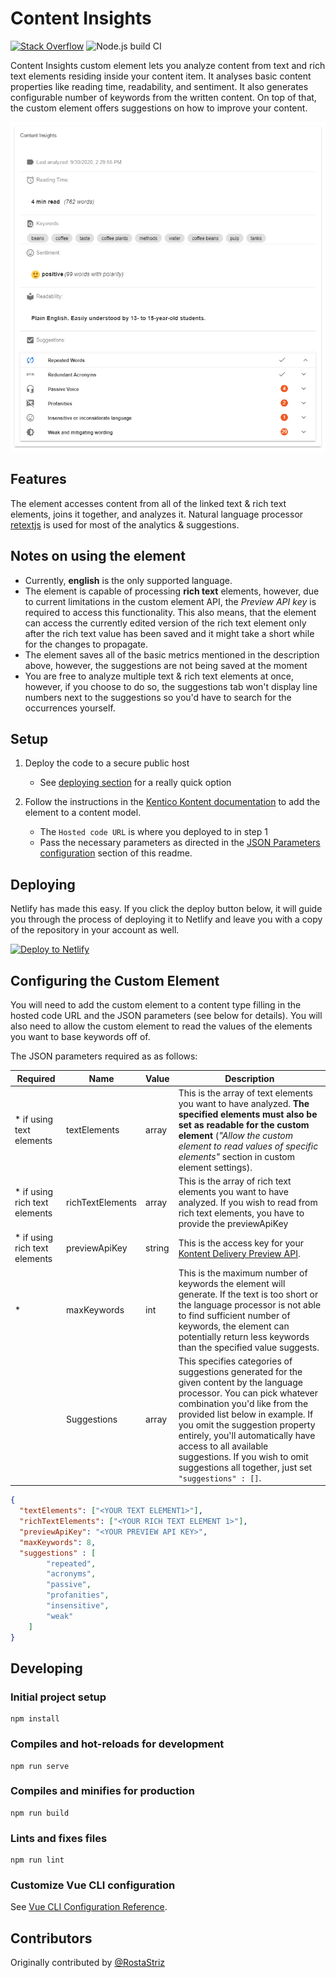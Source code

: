 # Content Insights

[![Stack Overflow](https://img.shields.io/badge/Stack%20Overflow-ASK%20NOW-FE7A16.svg?logo=stackoverflow&logoColor=white)](https://stackoverflow.com/tags/kentico-kontent)
![Node.js build CI](https://github.com/Kentico/kontent-custom-element-content-insights/workflows/Node.js%20build%20CI/badge.svg)

Content Insights custom element lets you analyze content from text and rich text elements residing inside your content item. It analyses basic content properties like reading time, readability, and sentiment. It also generates configurable number of keywords from the written content.
On top of that, the custom element offers suggestions on how to improve your content.

![Screenshot of custom element](kontent-insights-screenshot.png)

## Features

The element accesses content from all of the linked text & rich text elements, joins it together, and analyzes it. Natural language processor [retextjs](https://github.com/retextjs) is used for most of the analytics & suggestions.

## Notes on using the element

- Currently,  **english** is the only supported language.
- The element is capable of processing **rich text** elements, however, due to current limitations in the custom element API, the *Preview API key* is required to access this functionality. This also means, that the element can access the currently edited version of the rich text element only after the rich text value has been saved and it might take a short while for the changes to propagate.
- The element saves all of the basic metrics mentioned in the description above, however, the suggestions are not being saved at the moment
- You are free to analyze multiple text & rich text elements at once, however, if you choose to do so, the suggestions tab won't display line numbers next to the suggestions so you'd have to search for the occurrences yourself.

## Setup

1. Deploy the code to a secure public host

    - See [deploying section](#Deploying) for a really quick option

1. Follow the instructions in the [Kentico Kontent documentation](https://docs.kontent.ai/tutorials/develop-apps/integrate/integrating-your-own-content-editing-features#a-3--displaying-a-custom-element-in-kentico-kontent) to add the element to a content model.

    - The `Hosted code URL` is where you deployed to in step 1
    - Pass the necessary parameters as directed in the [JSON Parameters configuration](#configuring-the-custom-element) section of this readme.

## Deploying

Netlify has made this easy. If you click the deploy button below, it will guide you through the process of deploying it to Netlify and leave you with a copy of the repository in your account as well.

[![Deploy to Netlify](https://www.netlify.com/img/deploy/button.svg)](https://app.netlify.com/start/deploy?repository=https://github.com/Kentico/kontent-custom-element-content-insights)

## Configuring the Custom Element

You will need to add the custom element to a content type filling in the hosted code URL and the JSON parameters (see below for details). You will also need to allow the custom element to read the values of the elements you want to base keywords off of.

The JSON parameters required as as follows:

|Required | Name | Value | Description |
|---------| ---- | ----- | ----------- |
|* if using text elements|textElements|array| This is the array of text elements you want to have analyzed. **The specified elements must also be set as readable for the custom element** (_"Allow the custom element to read values of specific elements"_ section in custom element settings). |
|* if using rich text elements|richTextElements|array| This is the array of rich text elements you want to have analyzed. If you wish to read from rich text elements, you have to provide the previewApiKey |
|* if using rich text elements|previewApiKey|string| This is the access key for your [Kontent Delivery Preview API](https://docs.kontent.ai/reference/delivery-api#section/Production-vs.-Preview).|
|*|maxKeywords|int| This is the maximum number of keywords the element will generate. If the text is too short or the language processor is not able to find sufficient number of keywords, the element can potentially return less keywords than the specified value suggests.|
||Suggestions|array| This specifies categories of suggestions generated for the given content by the language processor. You can pick whatever combination you'd like from the provided list below in example. If you omit the suggestion property entirely, you'll automatically have access to all available suggestions. If you wish to omit suggestions all together, just set `"suggestions" : []`.|

```json
{
  "textElements": ["<YOUR TEXT ELEMENT1>"],
  "richTextElements": ["<YOUR RICH TEXT ELEMENT 1>"],
  "previewApiKey": "<YOUR PREVIEW API KEY>",
  "maxKeywords": 8,
  "suggestions" : [
        "repeated",
        "acronyms",
        "passive",
        "profanities",
        "insensitive",
        "weak"
    ]
}
```

## Developing

### Initial project setup

```console
npm install
```

### Compiles and hot-reloads for development

```console
npm run serve
```

### Compiles and minifies for production

```console
npm run build
```

### Lints and fixes files

```console
npm run lint
```

### Customize Vue CLI configuration

See [Vue CLI Configuration Reference](https://cli.vuejs.org/config/).

## Contributors

Originally contributed by [@RostaStriz](https://github.com/strizr)
